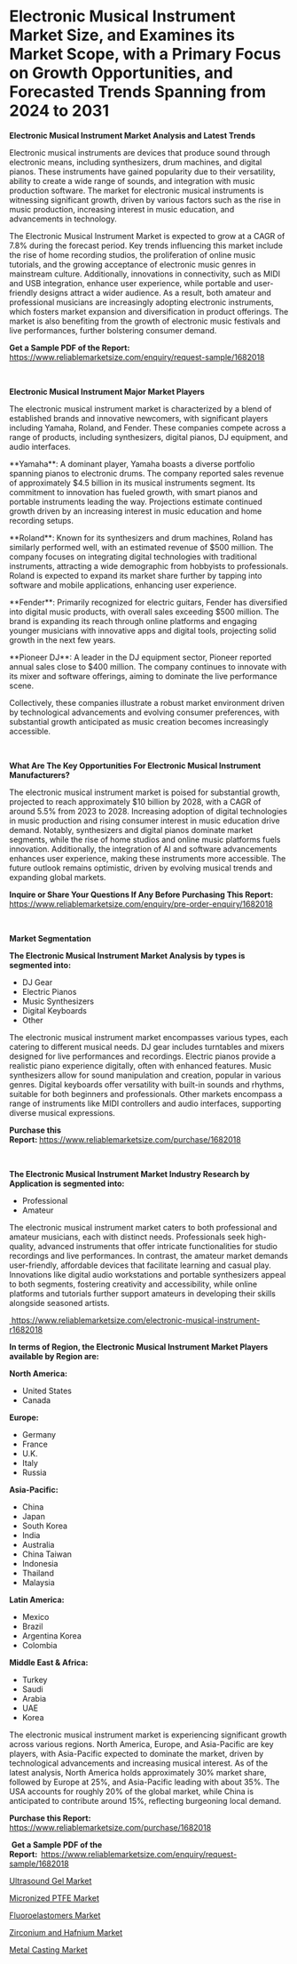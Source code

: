 <p><h1>Electronic Musical Instrument Market Size, and Examines its Market Scope, with a Primary Focus on Growth Opportunities, and Forecasted Trends Spanning from 2024 to 2031</h1></p><p><strong>Electronic Musical Instrument Market Analysis and Latest Trends</strong></p>
<p><p>Electronic musical instruments are devices that produce sound through electronic means, including synthesizers, drum machines, and digital pianos. These instruments have gained popularity due to their versatility, ability to create a wide range of sounds, and integration with music production software. The market for electronic musical instruments is witnessing significant growth, driven by various factors such as the rise in music production, increasing interest in music education, and advancements in technology.</p><p>The Electronic Musical Instrument Market is expected to grow at a CAGR of 7.8% during the forecast period. Key trends influencing this market include the rise of home recording studios, the proliferation of online music tutorials, and the growing acceptance of electronic music genres in mainstream culture. Additionally, innovations in connectivity, such as MIDI and USB integration, enhance user experience, while portable and user-friendly designs attract a wider audience. As a result, both amateur and professional musicians are increasingly adopting electronic instruments, which fosters market expansion and diversification in product offerings. The market is also benefiting from the growth of electronic music festivals and live performances, further bolstering consumer demand.</p></p>
<p><strong>Get a Sample PDF of the Report:&nbsp;</strong> <a href="https://www.reliablemarketsize.com/enquiry/request-sample/1682018?utm_campaign=1879&utm_medium=2&utm_source=Github&utm_content=ia&utm_term=11122024&utm_id=electronic-musical-instrument">https://www.reliablemarketsize.com/enquiry/request-sample/1682018</a></p>
<p>&nbsp;</p>
<p><strong>Electronic Musical Instrument Major Market Players</strong></p>
<p><p>The electronic musical instrument market is characterized by a blend of established brands and innovative newcomers, with significant players including Yamaha, Roland, and Fender. These companies compete across a range of products, including synthesizers, digital pianos, DJ equipment, and audio interfaces.</p><p>**Yamaha**: A dominant player, Yamaha boasts a diverse portfolio spanning pianos to electronic drums. The company reported sales revenue of approximately $4.5 billion in its musical instruments segment. Its commitment to innovation has fueled growth, with smart pianos and portable instruments leading the way. Projections estimate continued growth driven by an increasing interest in music education and home recording setups.</p><p>**Roland**: Known for its synthesizers and drum machines, Roland has similarly performed well, with an estimated revenue of $500 million. The company focuses on integrating digital technologies with traditional instruments, attracting a wide demographic from hobbyists to professionals. Roland is expected to expand its market share further by tapping into software and mobile applications, enhancing user experience.</p><p>**Fender**: Primarily recognized for electric guitars, Fender has diversified into digital music products, with overall sales exceeding $500 million. The brand is expanding its reach through online platforms and engaging younger musicians with innovative apps and digital tools, projecting solid growth in the next few years.</p><p>**Pioneer DJ**: A leader in the DJ equipment sector, Pioneer reported annual sales close to $400 million. The company continues to innovate with its mixer and software offerings, aiming to dominate the live performance scene. </p><p>Collectively, these companies illustrate a robust market environment driven by technological advancements and evolving consumer preferences, with substantial growth anticipated as music creation becomes increasingly accessible.</p></p>
<p>&nbsp;</p>
<p><strong>What Are The Key Opportunities For Electronic Musical Instrument Manufacturers?</strong></p>
<p><p>The electronic musical instrument market is poised for substantial growth, projected to reach approximately $10 billion by 2028, with a CAGR of around 5.5% from 2023 to 2028. Increasing adoption of digital technologies in music production and rising consumer interest in music education drive demand. Notably, synthesizers and digital pianos dominate market segments, while the rise of home studios and online music platforms fuels innovation. Additionally, the integration of AI and software advancements enhances user experience, making these instruments more accessible. The future outlook remains optimistic, driven by evolving musical trends and expanding global markets.</p></p>
<p><strong>Inquire or Share Your Questions If Any Before Purchasing This Report:</strong> <a href="https://www.reliablemarketsize.com/enquiry/pre-order-enquiry/1682018?utm_campaign=1879&utm_medium=2&utm_source=Github&utm_content=ia&utm_term=11122024&utm_id=electronic-musical-instrument">https://www.reliablemarketsize.com/enquiry/pre-order-enquiry/1682018</a></p>
<p>&nbsp;</p>
<p><strong>Market Segmentation</strong></p>
<p><strong>The Electronic Musical Instrument Market Analysis by types is segmented into:</strong></p>
<p><ul><li>DJ Gear</li><li>Electric Pianos</li><li>Music Synthesizers</li><li>Digital Keyboards</li><li>Other</li></ul></p>
<p><p>The electronic musical instrument market encompasses various types, each catering to different musical needs. DJ gear includes turntables and mixers designed for live performances and recordings. Electric pianos provide a realistic piano experience digitally, often with enhanced features. Music synthesizers allow for sound manipulation and creation, popular in various genres. Digital keyboards offer versatility with built-in sounds and rhythms, suitable for both beginners and professionals. Other markets encompass a range of instruments like MIDI controllers and audio interfaces, supporting diverse musical expressions.</p></p>
<p><strong>Purchase this Report:&nbsp;</strong><a href="https://www.reliablemarketsize.com/purchase/1682018?utm_campaign=1879&utm_medium=2&utm_source=Github&utm_content=ia&utm_term=11122024&utm_id=electronic-musical-instrument">https://www.reliablemarketsize.com/purchase/1682018</a></p>
<p>&nbsp;</p>
<p><strong>The Electronic Musical Instrument Market Industry Research by Application is segmented into:</strong></p>
<p><ul><li>Professional</li><li>Amateur</li></ul></p>
<p><p>The electronic musical instrument market caters to both professional and amateur musicians, each with distinct needs. Professionals seek high-quality, advanced instruments that offer intricate functionalities for studio recordings and live performances. In contrast, the amateur market demands user-friendly, affordable devices that facilitate learning and casual play. Innovations like digital audio workstations and portable synthesizers appeal to both segments, fostering creativity and accessibility, while online platforms and tutorials further support amateurs in developing their skills alongside seasoned artists.</p></p>
<p><a href="https://www.reliablemarketsize.com/electronic-musical-instrument-r1682018?utm_campaign=1879&utm_medium=2&utm_source=Github&utm_content=ia&utm_term=11122024&utm_id=electronic-musical-instrument">&nbsp;https://www.reliablemarketsize.com/electronic-musical-instrument-r1682018</a></p>
<p><strong>In terms of Region, the Electronic Musical Instrument Market Players available by Region are:</strong></p>
<p>
    <p> <strong> North America: </strong>
        <ul>
            <li>United States</li>
            <li>Canada</li>
        </ul>
        </p> 
    <p> <strong> Europe: </strong>
        <ul>
            <li>Germany</li>
            <li>France</li>
            <li>U.K.</li>
            <li>Italy</li>
            <li>Russia</li>
        </ul>
        </p> 
    <p> <strong> Asia-Pacific: </strong>
        <ul>
            <li>China</li>
            <li>Japan</li>
            <li>South Korea</li>
            <li>India</li>
            <li>Australia</li>
            <li>China Taiwan</li>
            <li>Indonesia</li>
            <li>Thailand</li>
            <li>Malaysia</li>
        </ul>
        </p> 
    <p> <strong> Latin America: </strong>
        <ul>
            <li>Mexico</li>
            <li>Brazil</li>
            <li>Argentina Korea</li>
            <li>Colombia</li>
        </ul>
        </p> 
    <p> <strong> Middle East & Africa: </strong>
        <ul>
            <li>Turkey</li>
            <li>Saudi</li>
            <li>Arabia</li>
            <li>UAE</li>
            <li>Korea</li>
        </ul>
    </p>
    </p>
<p><p>The electronic musical instrument market is experiencing significant growth across various regions. North America, Europe, and Asia-Pacific are key players, with Asia-Pacific expected to dominate the market, driven by technological advancements and increasing musical interest. As of the latest analysis, North America holds approximately 30% market share, followed by Europe at 25%, and Asia-Pacific leading with about 35%. The USA accounts for roughly 20% of the global market, while China is anticipated to contribute around 15%, reflecting burgeoning local demand.</p></p>
<p><strong>Purchase this Report: </strong><a href="https://www.reliablemarketsize.com/purchase/1682018?utm_campaign=1879&utm_medium=2&utm_source=Github&utm_content=ia&utm_term=11122024&utm_id=electronic-musical-instrument">https://www.reliablemarketsize.com/purchase/1682018</a></p>
<p>&nbsp;<strong>Get a Sample PDF of the Report:&nbsp;&nbsp;</strong><a href="https://www.reliablemarketsize.com/enquiry/request-sample/1682018?utm_campaign=1879&utm_medium=2&utm_source=Github&utm_content=ia&utm_term=11122024&utm_id=electronic-musical-instrument">https://www.reliablemarketsize.com/enquiry/request-sample/1682018</a></p>
<p><strong></strong></p>
<p><p><a href="https://www.linkedin.com/pulse/ultrasound-gel-market-research-report-provides-comprehensive-svrrc?utm_campaign=1879&utm_medium=2&utm_source=Github&utm_content=ia&utm_term=11122024&utm_id=electronic-musical-instrument">Ultrasound Gel Market</a></p><p><a href="https://www.linkedin.com/pulse/micronized-ptfe-market-trends-2024-2031-detailed-128-cagr-x3edc?utm_campaign=1879&utm_medium=2&utm_source=Github&utm_content=ia&utm_term=11122024&utm_id=electronic-musical-instrument">Micronized PTFE Market</a></p><p><a href="https://www.linkedin.com/pulse/theglobal-fluoroelastomers-market-sizeenormousand-growthrate-s7xtc?utm_campaign=1879&utm_medium=2&utm_source=Github&utm_content=ia&utm_term=11122024&utm_id=electronic-musical-instrument">Fluoroelastomers Market</a></p><p><a href="https://www.linkedin.com/pulse/state-zirconium-hafnium-market-projected-growth-cagr-n9w1c?utm_campaign=1879&utm_medium=2&utm_source=Github&utm_content=ia&utm_term=11122024&utm_id=electronic-musical-instrument">Zirconium and Hafnium Market</a></p><p><a href="https://www.linkedin.com/pulse/market-study-on99-cagr-forecast-from-2024-2031-offeringsignificant-u6a0c?utm_campaign=1879&utm_medium=2&utm_source=Github&utm_content=ia&utm_term=11122024&utm_id=electronic-musical-instrument">Metal Casting Market</a></p></p>